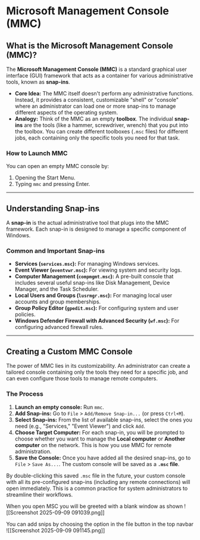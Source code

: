 # Microsoft Management Console (MMC)


## What is the Microsoft Management Console (MMC)?

The **Microsoft Management Console (MMC)** is a standard graphical user interface (GUI) framework that acts as a container for various administrative tools, known as **snap-ins**.

*   **Core Idea:** The MMC itself doesn't perform any administrative functions. Instead, it provides a consistent, customizable "shell" or "console" where an administrator can load one or more snap-ins to manage different aspects of the operating system.
*   **Analogy:** Think of the MMC as an empty **toolbox**. The individual **snap-ins** are the tools (like a hammer, screwdriver, wrench) that you put into the toolbox. You can create different toolboxes (`.msc` files) for different jobs, each containing only the specific tools you need for that task.

### How to Launch MMC
You can open an empty MMC console by:
1.  Opening the Start Menu.
2.  Typing `mmc` and pressing Enter.

---

## Understanding Snap-ins

A **snap-in** is the actual administrative tool that plugs into the MMC framework. Each snap-in is designed to manage a specific component of Windows.

### Common and Important Snap-ins
*   **Services (`services.msc`):** For managing Windows services.
*   **Event Viewer (`eventvwr.msc`):** For viewing system and security logs.
*   **Computer Management (`compmgmt.msc`):** A pre-built console that includes several useful snap-ins like Disk Management, Device Manager, and the Task Scheduler.
*   **Local Users and Groups (`lusrmgr.msc`):** For managing local user accounts and group memberships.
*   **Group Policy Editor (`gpedit.msc`):** For configuring system and user policies.
*   **Windows Defender Firewall with Advanced Security (`wf.msc`):** For configuring advanced firewall rules.

---

## Creating a Custom MMC Console

The power of MMC lies in its customizability. An administrator can create a tailored console containing only the tools they need for a specific job, and can even configure those tools to manage remote computers.

### The Process
1.  **Launch an empty console:** Run `mmc`.
2.  **Add Snap-ins:** Go to `File` > `Add/Remove Snap-in...` (or press `Ctrl+M`).
3.  **Select Snap-ins:** From the list of available snap-ins, select the ones you need (e.g., "Services," "Event Viewer") and click `Add`.
4.  **Choose Target Computer:** For each snap-in, you will be prompted to choose whether you want to manage the **Local computer** or **Another computer** on the network. This is how you use MMC for remote administration.
5.  **Save the Console:** Once you have added all the desired snap-ins, go to `File` > `Save As...`. The custom console will be saved as a **`.msc` file**.

By double-clicking this saved `.msc` file in the future, your custom console with all its pre-configured snap-ins (including any remote connections) will open immediately. This is a common practice for system administrators to streamline their workflows.

When you open MSC you will be greeted with a blank window as shown 
![[Screenshot 2025-09-09 091039.png]]

You can add snips by choosing the option in the file button in the top navbar 
![[Screenshot 2025-09-09 091145.png]]

